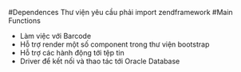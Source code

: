 #Dependences
Thư viện yêu cầu phải import zendframework
#Main Functions
* Làm việc với Barcode
* Hỗ trợ render một số component trong thư viện bootstrap
* Hỗ trợ các hành động tới tệp tin
* Driver để kết nối và thao tác tới Oracle Database

